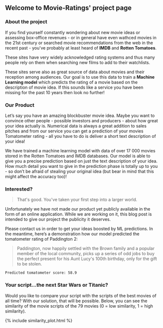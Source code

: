 ## Welcome to Movie-Ratings' project page

### About the project

If you find yourself constantly wondering about new movie ideas or assessing box-office revenues - or in general have even wathced movies in the 21st century or searched movie recommendations from the web in the recent past - you've probably at least heard of **IMDB** and **Rotten Tomatoes**. 

These sites have very widely acknowledged rating systems and thus many people rely on them when searching new films to add to their watchlists.

These sites serve also as great source of data about movies and their reception among audiences. Our goal is to use this data to train a **Machine Learning model** which predicts the rating of a movie based on the description of movie idea. If this sounds like a service you have been missing for the past 10 years then look no further!

### Our Product

Let’s say you have an amazing blockbuster movie idea. Maybe you want to convince other people - possible investors and producers - about how great your idea actually is. Numerical data is always a great addition to sales pitches and from our service you can get a prediction of your movies Tomatometer rating - all you have to do is deliver a short text description of your idea!

We have trained a machine learning model with data of over 17 000 movies stored in the Rotten Tomatoes and IMDB databases. Our model is able to give you a precise prediction based on just the text description of your idea. How much detail you want to give in the prediction phase is totally up to you - so don’t be afraid of stealing your original idea (but bear in mind that this might affect the accuracy too)!

### Interested?

> That's good. 
> You've taken your first step into a larger world.

Unfortunately we have not made our product yet publicly available in the form of an online application. While we are working on it, this blog post is intended to give our project the publicity it deserves.

Please contact us in order to get your ideas boosted by ML predictions. In the meantime, here’s a demonstration how our model predicted the tomatometer rating of Paddington 2:


> Paddington, now happily settled with the Brown family and a popular member of the local community, picks up a series of odd jobs to buy the perfect present for his Aunt Lucy's 100th birthday, only for the gift to be stolen.

```
Predicted tomatometer score: 58.9
```

### Your script...the next Star Wars or Titanic?

Would you like to compare your script with the scripts of the best movies of all time? With our solution, that will be possible. Below, you can see the similarity of the movie scripts of the 79 movies (0 = low similarity, 1 = high similarity).

{%  include similarity_plot.html  %}

